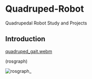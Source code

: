 # Quadruped-Robot
Quadrupedal Robot Study and Projects
## Introduction

[quadruped_gait.webm](https://github.com/user-attachments/assets/6a03457b-d53b-4ab9-a340-774191b2c46e)


(rosgraph)

![rosgraph_](https://github.com/user-attachments/assets/cce919bf-e8d5-4510-abef-565f27cecf99)


## 
